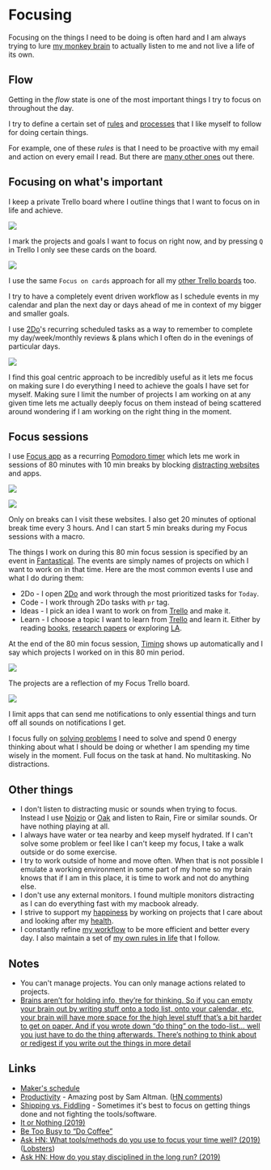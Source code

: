 # Focusing

Focusing on the things I need to be doing is often hard and I am always trying to lure [my monkey brain](https://waitbutwhy.com/2013/10/why-procrastinators-procrastinate.html) to actually listen to me and not live a life of its own.

## Flow

Getting in the _flow_ state is one of the most important things I try to focus on throughout the day.

I try to define a certain set of [rules](rules.md) and [processes](processes.md) that I like myself to follow for doing certain things.

For example, one of these _rules_ is that I need to be proactive with my email and action on every email I read. But there are [many other ones](rules.md) out there.

## Focusing on what's important

I keep a private Trello board where I outline things that I want to focus on in life and achieve.

![](https://i.imgur.com/g5j7CcK.jpg)

I mark the projects and goals I want to focus on right now, and by pressing `Q` in Trello I only see these cards on the board.

![](https://i.imgur.com/EJUrD5m.jpg)

I use the same `Focus on cards` approach for all my [other Trello boards](../sharing/my-trello.md) too.

I try to have a completely event driven workflow as I schedule events in my calendar and plan the next day or days ahead of me in context of my bigger and smaller goals.

I use [2Do](../macOS/apps/2do.md)'s recurring scheduled tasks as a way to remember to complete my day/week/monthly reviews & plans which I often do in the evenings of particular days.

![](https://i.imgur.com/MSlPrhg.png)

I find this goal centric approach to be incredibly useful as it lets me focus on making sure I do everything I need to achieve the goals I have set for myself. Making sure I limit the number of projects I am working on at any given time lets me actually deeply focus on them instead of being scattered around wondering if I am working on the right thing in the moment.

## Focus sessions

I use [Focus app](https://heyfocus.com) as a recurring [Pomodoro timer](https://en.wikipedia.org/wiki/Pomodoro_Technique) which lets me work in sessions of 80 minutes with 10 min breaks by blocking [distracting websites](https://gist.github.com/nikitavoloboev/57340528a6dfb3eb498dce647ed6841f) and apps.

![](https://i.imgur.com/H7TMqgS.png)

![](https://i.imgur.com/5lLgPaU.png)

Only on breaks can I visit these websites. I also get 20 minutes of optional break time every 3 hours. And I can start 5 min breaks during my Focus sessions with a macro.

The things I work on during this 80 min focus session is specified by an event in [Fantastical](../macOS/apps/fantastical.md). The events are simply names of projects on which I want to work on in that time. Here are the most common events I use and what I do during them:

- 2Do - I open [2Do](../macOS/apps/2do.md) and work through the most prioritized tasks for `Today`.
- Code - I work through 2Do tasks with `pr` tag.
- Ideas - I pick an idea I want to work on from [Trello](https://trello.com/b/alB1ryRP) and make it.
- Learn - I choose a topic I want to learn from [Trello](https://trello.com/b/cu32qF3q) and learn it. Either by reading [books](../books/books.md), [research papers](../research-papers/research-papers.md) or exploring [LA](../ideas/learn-anything.md).

At the end of the 80 min focus session, [Timing](../macOS/apps/timing.md) shows up automatically and I say which projects I worked on in this 80 min period.

![](https://i.imgur.com/iNHErT3.jpg)

The projects are a reflection of my Focus Trello board.

![](https://i.imgur.com/BS3hzIj.png)

I limit apps that can send me notifications to only essential things and turn off all sounds on notifications I get.

I focus fully on [solving problems](../research/solving-problems.md) I need to solve and spend 0 energy thinking about what I should be doing or whether I am spending my time wisely in the moment. Full focus on the task at hand. No multitasking. No distractions.

## Other things

- I don't listen to distracting music or sounds when trying to focus. Instead I use [Noizio](http://noiz.io) or [Oak](https://www.oakmeditation.com) and listen to Rain, Fire or similar sounds. Or have nothing playing at all.
- I always have water or tea nearby and keep myself hydrated. If I can't solve some problem or feel like I can't keep my focus, I take a walk outside or do some exercise.
- I try to work outside of home and move often. When that is not possible I emulate a working environment in some part of my home so my brain knows that if I am in this place, it is time to work and not do anything else.
- I don't use any external monitors. I found multiple monitors distracting as I can do everything fast with my macbook already.
- I strive to support my [happiness](../life/happiness.md) by working on projects that I care about and looking after my [health](../health/health.md).
- I constantly refine [my workflow](../sharing/my-workflow.md) to be more efficient and better every day. I also maintain a set of [my own rules in life](rules.md) that I follow.

## Notes

- You can't manage projects. You can only manage actions related to projects.
- [Brains aren’t for holding info, they’re for thinking. So if you can empty your brain out by writing stuff onto a todo list, onto your calendar, etc, your brain will have more space for the high level stuff that’s a bit harder to get on paper. And if you wrote down “do thing” on the todo-list… well you just have to do the thing afterwards. There’s nothing to think about or redigest if you write out the things in more detail](https://lobste.rs/s/0qlkm7/how_do_i_keep_multiple_projects_my_head)

## Links

- [Maker's schedule](http://www.paulgraham.com/makersschedule.html)
- [Productivity](https://blog.samaltman.com/productivity) - Amazing post by Sam Altman. ([HN comments](https://news.ycombinator.com/item?id=16802530))
- [Shipping vs. Fiddling](https://medium.com/@okonetchnikov/shipping-vs-fiddling-74e27e61e0c1) - Sometimes it's best to focus on getting things done and not fighting the tools/software.
- [It or Nothing (2019)](http://tynan.com/ornothing)
- [Be Too Busy to “Do Coffee”](https://nav.al/2019/05/08/meetings/)
- [Ask HN: What tools/methods do you use to focus your time well? (2019)](https://news.ycombinator.com/item?id=19996062) ([Lobsters](https://lobste.rs/s/1nhqml/what_tools_methods_do_you_use_focus_your))
- [Ask HN: How do you stay disciplined in the long run? (2019)](https://news.ycombinator.com/item?id=19777976)

